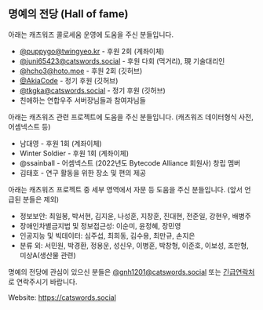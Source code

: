 ## 명예의 전당 (Hall of fame)
아래는 캐츠워즈 콜로세움 운영에 도움을 주신 분들입니다.

- [@puppygo@twingyeo.kr](https://twingyeo.kr/@puppygo) - 후원 2회 (계좌이체)
- [@juni65423@catswords.social](https://catswords.social/@juni65423) - 후원 다회 (먹거리), 現 기술대리인
- [@hcho3@hoto.moe](https://hoto.moe/@hcho3) - 후원 2회 (깃허브)
- [@AkiaCode](https://github.com/AkiaCode) - 정기 후원 (깃허브)
- [@tkgka@catswords.social](https://catswords.social/@tkgka) - 정기 후원 (깃허브)
- 친애하는 연합우주 서버장님들과 참여자님들

아래는 캐츠워즈 관련 프로젝트에 도움을 주신 분들입니다. (캐츠워즈 데이터형식 사전, 어셈넥스트 등)

- 남대영 - 후원 1회 (계좌이체)
- Winter Soldier - 후원 1회 (계좌이체)
- @ssainball - 어셈넥스트 (2022년도 Bytecode Alliance 회원사) 창립 멤버
- 김태호 - 연구 활동을 위한 장소 및 편의 제공

아래는 캐츠워즈 프로젝트 중 세부 영역에서 자문 등 도움을 주신 분들입니다. (앞서 언급된 분들은 제외)

- 정보보안: 최일봉, 박서현, 김지윤, 나성훈, 지창훈, 진대현, 전준일, 강현우, 배병주
- 장애인차별금지법 및 정보접근성: 이순미, 윤정혜, 장민영
- 인공지능 및 빅데이터: 심주섭, 최희동, 김수용, 최만규, 손지은
- 분류 외: 서민원, 박경환, 정용운, 성신우, 이병훈, 박창형, 이준호, 이보성, 조만형, 미상A(생산물 관련)

명예의 전당에 관심이 있으신 분들은 [@gnh1201@catswords.social](https://catswords.social/@gnh1201) 또는 [긴급연락처](site_extended_description.md)로 연락주시기 바랍니다.

Website: https://catswords.social
